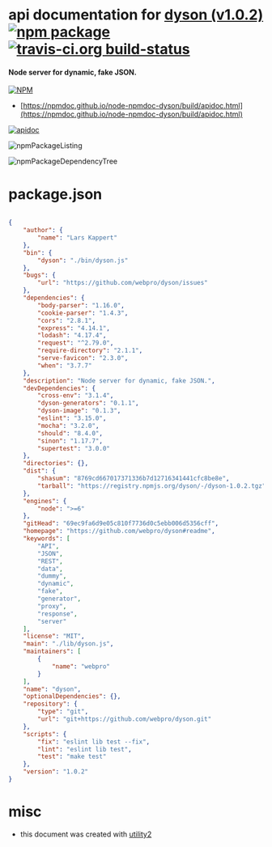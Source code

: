 # api documentation for  [dyson (v1.0.2)](https://github.com/webpro/dyson#readme)  [![npm package](https://img.shields.io/npm/v/npmdoc-dyson.svg?style=flat-square)](https://www.npmjs.org/package/npmdoc-dyson) [![travis-ci.org build-status](https://api.travis-ci.org/npmdoc/node-npmdoc-dyson.svg)](https://travis-ci.org/npmdoc/node-npmdoc-dyson)
#### Node server for dynamic, fake JSON.

[![NPM](https://nodei.co/npm/dyson.png?downloads=true&downloadRank=true&stars=true)](https://www.npmjs.com/package/dyson)

- [https://npmdoc.github.io/node-npmdoc-dyson/build/apidoc.html](https://npmdoc.github.io/node-npmdoc-dyson/build/apidoc.html)

[![apidoc](https://npmdoc.github.io/node-npmdoc-dyson/build/screenCapture.buildCi.browser.%252Ftmp%252Fbuild%252Fapidoc.html.png)](https://npmdoc.github.io/node-npmdoc-dyson/build/apidoc.html)

![npmPackageListing](https://npmdoc.github.io/node-npmdoc-dyson/build/screenCapture.npmPackageListing.svg)

![npmPackageDependencyTree](https://npmdoc.github.io/node-npmdoc-dyson/build/screenCapture.npmPackageDependencyTree.svg)



# package.json

```json

{
    "author": {
        "name": "Lars Kappert"
    },
    "bin": {
        "dyson": "./bin/dyson.js"
    },
    "bugs": {
        "url": "https://github.com/webpro/dyson/issues"
    },
    "dependencies": {
        "body-parser": "1.16.0",
        "cookie-parser": "1.4.3",
        "cors": "2.8.1",
        "express": "4.14.1",
        "lodash": "4.17.4",
        "request": "^2.79.0",
        "require-directory": "2.1.1",
        "serve-favicon": "2.3.0",
        "when": "3.7.7"
    },
    "description": "Node server for dynamic, fake JSON.",
    "devDependencies": {
        "cross-env": "3.1.4",
        "dyson-generators": "0.1.1",
        "dyson-image": "0.1.3",
        "eslint": "3.15.0",
        "mocha": "3.2.0",
        "should": "8.4.0",
        "sinon": "1.17.7",
        "supertest": "3.0.0"
    },
    "directories": {},
    "dist": {
        "shasum": "8769cd667017371336b7d12716341441cfc8be8e",
        "tarball": "https://registry.npmjs.org/dyson/-/dyson-1.0.2.tgz"
    },
    "engines": {
        "node": ">=6"
    },
    "gitHead": "69ec9fa6d9e05c810f7736d0c5ebb006d5356cff",
    "homepage": "https://github.com/webpro/dyson#readme",
    "keywords": [
        "API",
        "JSON",
        "REST",
        "data",
        "dummy",
        "dynamic",
        "fake",
        "generator",
        "proxy",
        "response",
        "server"
    ],
    "license": "MIT",
    "main": "./lib/dyson.js",
    "maintainers": [
        {
            "name": "webpro"
        }
    ],
    "name": "dyson",
    "optionalDependencies": {},
    "repository": {
        "type": "git",
        "url": "git+https://github.com/webpro/dyson.git"
    },
    "scripts": {
        "fix": "eslint lib test --fix",
        "lint": "eslint lib test",
        "test": "make test"
    },
    "version": "1.0.2"
}
```



# misc
- this document was created with [utility2](https://github.com/kaizhu256/node-utility2)
